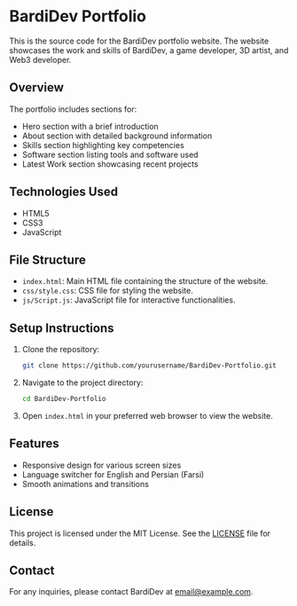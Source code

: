 # BardiDev Portfolio

This is the source code for the BardiDev portfolio website. The website showcases the work and skills of BardiDev, a game developer, 3D artist, and Web3 developer.

## Overview

The portfolio includes sections for:
- Hero section with a brief introduction
- About section with detailed background information
- Skills section highlighting key competencies
- Software section listing tools and software used
- Latest Work section showcasing recent projects

## Technologies Used

- HTML5
- CSS3
- JavaScript

## File Structure

- `index.html`: Main HTML file containing the structure of the website.
- `css/style.css`: CSS file for styling the website.
- `js/Script.js`: JavaScript file for interactive functionalities.

## Setup Instructions

1. Clone the repository:
    ```bash
    git clone https://github.com/yourusername/BardiDev-Portfolio.git
    ```
2. Navigate to the project directory:
    ```bash
    cd BardiDev-Portfolio
    ```
3. Open `index.html` in your preferred web browser to view the website.

## Features

- Responsive design for various screen sizes
- Language switcher for English and Persian (Farsi)
- Smooth animations and transitions

## License

This project is licensed under the MIT License. See the [LICENSE](LICENSE) file for details.

## Contact

For any inquiries, please contact BardiDev at [email@example.com](mailto:email@example.com).
